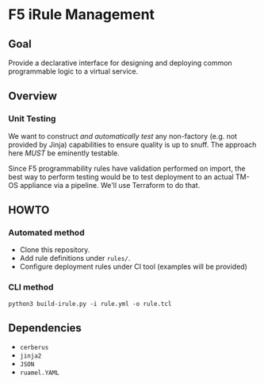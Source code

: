 # F5 iRule Management

## Goal

Provide a declarative interface for designing and deploying common programmable logic to a virtual service.

## Overview

### Unit Testing

We want to construct *and automatically test* any non-factory (e.g. not provided by Jinja) capabilities to ensure quality is up to snuff. The approach here *MUST* be eminently testable.

Since F5 programmability rules have validation performed on import, the best way to perform testing would be to test deployment to an actual TM-OS appliance via a pipeline. We'll use Terraform to do that.

## HOWTO

### Automated method

* Clone this repository.
* Add rule definitions under `rules/`.
* Configure deployment rules under CI tool (examples will be provided)

### CLI method

```
python3 build-irule.py -i rule.yml -o rule.tcl
```

## Dependencies

* `cerberus`
* `jinja2`
* `JSON`
* `ruamel.YAML`
